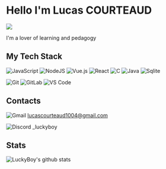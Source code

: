 # Hello I'm Lucas COURTEAUD

[![](https://img.shields.io/badge/-@LuckyBoy-%23181717?style=flat-square&logo=github)](https://github.com/xiaoluoboding)

I'm a lover of learning and pedagogy

## My Tech Stack

![JavaScript](https://img.shields.io/badge/-JavaScript-%23F7DF1C?style=flat-square&logo=javascript&logoColor=000000&labelColor=%23F7DF1C&color=%23FFCE5A)
![NodeJS](https://img.shields.io/badge/Node.js-43853D?style=flat-square&logo=node.js&logoColor=white)
![Vue.js](https://img.shields.io/badge/-Vue.js-%232c3e50?style=flat-square&logo=vuedotjs)
![React](https://img.shields.io/badge/-React-%23282C34?style=flat-square&logo=react)
![C](https://img.shields.io/badge/C-00599C?style=flat-square&logo=c&logoColor=white)
![Java](https://img.shields.io/badge/Java-ED8B00?style=flat-square&logo=java&logoColor=white)
![Sqlite](https://img.shields.io/badge/SQLite-07405E?style=flat-square&logo=sqlite&logoColor=white)

![Git](https://img.shields.io/badge/-Git-%23F05032?style=flat-square&logo=git&logoColor=%23ffffff)
![GitLab](https://img.shields.io/badge/-GitLab-FCA121?style=flat-square&logo=gitlab)
![VS Code](https://img.shields.io/badge/-VSCode-%23007ACC?style=flat-square&logo=visual-studio-code)

## Contacts

![Gmail](https://img.shields.io/badge/Gmail-D14836?style=flat-square&logo=gmail&logoColor=white)    lucascourteaud1004@gmail.com

![Discord](https://img.shields.io/badge/Discord-7289DA?style=flat-square&logo=discord&logoColor=white)  _luckyboy

## Stats

![LuckyBoy's github stats](https://github-readme-stats.vercel.app/api?username=LucasCourteaud&show_icons=true&theme=dracula)
